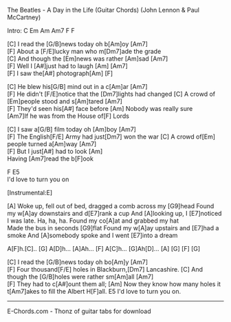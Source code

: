 The Beatles - A Day in the Life (Guitar Chords)
(John Lennon & Paul McCartney)

Intro: C Em Am Am7 F F  


[C] I read the [G/B]news today oh b[Am]oy [Am7]     
[F] About a [F/E]lucky man who m[Dm7]ade the grade   
[C] And though the [Em]news was rather [Am]sad  [Am7]     
[F] Well I [A#]just had to laugh [Am]      [Am7]    
[F] I saw the[A#] photograph[Am]     [F]  

[C] He blew his[G/B] mind out in a c[Am]ar   [Am7]    
[F] He didn't [F/E]notice that the [Dm7]lights had changed 
[C] A crowd of [Em]people stood and s[Am]tared [Am7]    
[F] They'd seen his[A#] face before 
[Am] Nobody was really sure                             
 [Am7]If he was from the House of[F] Lords 

[C] I saw a[G/B] film today oh [Am]boy   [Am7]    
[F] The English[F/E] Army had just[Dm7] won the war 
[C] A crowd of[Em] people turned a[Am]way  [Am7]    
[F] But I just[A#] had to look [Am]   
Having [Am7]read the b[F]ook 

F                 E5             
 I'd love to turn you on 

[Instrumental:E] 

[A] Woke up, fell out of bed, dragged a comb across my [G9]head 
Found my w[A]ay downstairs and d[E7]rank a cup 
And [A]looking up, I [E7]noticed I was late. Ha, ha, ha. 
Found my co[A]at and grabbed my hat                                      
Made the bus in seconds [G9]flat 
Found my w[A]ay upstairs and [E7]had a smoke 
And [A]somebody spoke and I went [E7]into a dream 

A[F]h.[C].. [G] A[D]h...  [A]Ah...  [F] A[C]h...  [G]Ah[D]...    [A]   [G]   [F]   [G]  

[C] I read the [G/B]news today oh bo[Am]y    [Am7]    
[F] Four thousand[F/E] holes in Blackburn,[Dm7] Lancashire. 
[C] And though the [G/B]holes were rather sm[Am]all   [Am7]    
[F] They had to c[A#]ount them all; 
[Am] Now they know how many holes it t[Am7]akes to fill the Albert H[F]all. 
                   E5 
 I'd love to turn you on. 


________________________________________________
E-Chords.com - Thonz of guitar tabs for download


